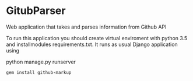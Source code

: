 # GitubParser
Web application that takes and parses information from Github API

To run this application you should create virtual enviroment with python 3.5 and installmodules requirements.txt. It runs as usual Django application using 

   python manage.py runserver  

```
gem install github-markup
```
